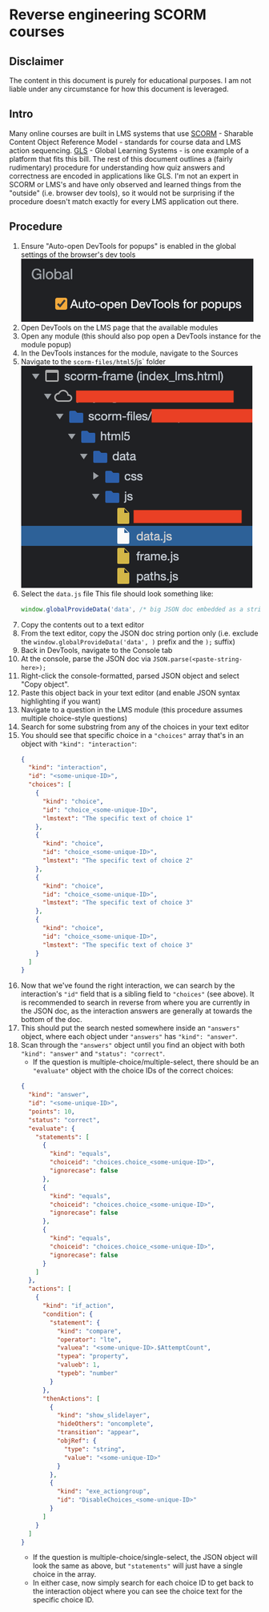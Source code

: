 # Reverse engineering SCORM courses

## Disclaimer

The content in this document is purely for educational purposes. I am not liable
under any circumstance for how this document is leveraged.

## Intro

Many online courses are built in LMS systems that use [SCORM] - Sharable Content
Object Reference Model - standards for course data and LMS action sequencing.
[GLS] - Global Learning Systems - is one example of a platform that fits this
bill. The rest of this document outlines a (fairly rudimentary) procedure for
understanding how quiz answers and correctness are encoded in applications like
GLS. I'm not an expert in SCORM or LMS's and have only observed and learned
things from the "outside" (i.e. browser dev tools), so it would not be
surprising if the procedure doesn't match exactly for every LMS application out
there.

## Procedure

1. Ensure "Auto-open DevTools for popups" is enabled in the global settings of
   the browser's dev tools
   ![Auto-open DevTools for popups"](./images/auto-open-dev-tools.png)
1. Open DevTools on the LMS page that the available modules
1. Open any module (this should also pop open a DevTools instance for the module
   popup)
1. In the DevTools instances for the module, navigate to the Sources
1. Navigate to the `scorm-files/html5`/js` folder
   ![scorm-frame in Sources](./images/scorm-frame-in-sources.png)
1. Select the `data.js` file
   This file should look something like:
   ```js
   window.globalProvideData('data', /* big JSON doc embedded as a string */);
   ```
1. Copy the contents out to a text editor
1. From the text editor, copy the JSON doc string portion only (i.e. exclude the
   `window.globalProvideData('data', )` prefix and the `);` suffix)
1. Back in DevTools, navigate to the Console tab
1. At the console, parse the JSON doc via `JSON.parse(<paste-string-here>);`
1. Right-click the console-formatted, parsed JSON object and select "Copy
   object".
1. Paste this object back in your text editor (and enable JSON syntax
   highlighting if you want)
1. Navigate to a question in the LMS module (this procedure assumes multiple
   choice-style questions)
1. Search for some substring from any of the choices in your text editor
1. You should see that specific choice in a `"choices"` array that's in an
   object with `"kind": "interaction"`:
   ```json
   {
     "kind": "interaction",
     "id": "<some-unique-ID>",
     "choices": [
       {
         "kind": "choice",
         "id": "choice_<some-unique-ID>",
         "lmstext": "The specific text of choice 1"
       },
       {
         "kind": "choice",
         "id": "choice_<some-unique-ID>",
         "lmstext": "The specific text of choice 2"
       },
       {
         "kind": "choice",
         "id": "choice_<some-unique-ID>",
         "lmstext": "The specific text of choice 3"
       },
       {
         "kind": "choice",
         "id": "choice_<some-unique-ID>",
         "lmstext": "The specific text of choice 3"
       }
     ]
   }
   ```
1. Now that we've found the right interaction, we can search by the
   interaction's `"id"` field that is a sibling field to `"choices"` (see
   above). It is recommended to search in reverse from where you are currently
   in the JSON doc, as the interaction answers are generally at towards the
   bottom of the doc.
1. This should put the search nested somewhere inside an `"answers"` object,
   where each object under `"answers"` has `"kind": "answer"`.
1. Scan through the `"answers"` object until you find an object with both
   `"kind": "answer"` and `"status": "correct"`.
   * If the question is multiple-choice/multiple-select, there should be an
     `"evaluate"` object with the choice IDs of the correct choices:
   ```json
   {
     "kind": "answer",
     "id": "<some-unique-ID>",
     "points": 10,
     "status": "correct",
     "evaluate": {
       "statements": [
         {
           "kind": "equals",
           "choiceid": "choices.choice_<some-unique-ID>",
           "ignorecase": false
         },
         {
           "kind": "equals",
           "choiceid": "choices.choice_<some-unique-ID>",
           "ignorecase": false
         },
         {
           "kind": "equals",
           "choiceid": "choices.choice_<some-unique-ID>",
           "ignorecase": false
         }
       ]
     },
     "actions": [
       {
         "kind": "if_action",
         "condition": {
           "statement": {
             "kind": "compare",
             "operator": "lte",
             "valuea": "<some-unique-ID>.$AttemptCount",
             "typea": "property",
             "valueb": 1,
             "typeb": "number"
           }
         },
         "thenActions": [
           {
             "kind": "show_slidelayer",
             "hideOthers": "oncomplete",
             "transition": "appear",
             "objRef": {
               "type": "string",
               "value": "<some-unique-ID>"
             }
           },
           {
             "kind": "exe_actiongroup",
             "id": "DisableChoices_<some-unique-ID>"
           }
         ]
       }
     ]
   }
   ```
   * If the question is multiple-choice/single-select, the JSON object will look
     the same as above, but `"statements"` will just have a single choice in the
     array.
   * In either case, now simply search for each choice ID to get back to the
     interaction object where you can see the choice text for the specific
     choice ID.

[SCORM]: https://scorm.com/
[GLS]: https://globallearningsystems.com/

